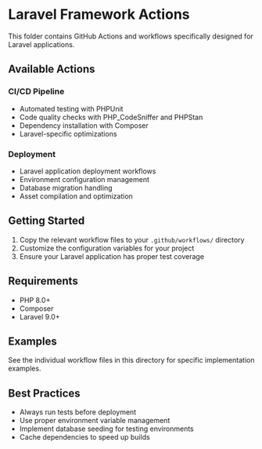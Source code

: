 # Laravel Framework Actions

This folder contains GitHub Actions and workflows specifically designed for Laravel applications.

## Available Actions

### CI/CD Pipeline
- Automated testing with PHPUnit
- Code quality checks with PHP_CodeSniffer and PHPStan
- Dependency installation with Composer
- Laravel-specific optimizations

### Deployment
- Laravel application deployment workflows
- Environment configuration management
- Database migration handling
- Asset compilation and optimization

## Getting Started

1. Copy the relevant workflow files to your `.github/workflows/` directory
2. Customize the configuration variables for your project
3. Ensure your Laravel application has proper test coverage

## Requirements

- PHP 8.0+
- Composer
- Laravel 9.0+

## Examples

See the individual workflow files in this directory for specific implementation examples.

## Best Practices

- Always run tests before deployment
- Use proper environment variable management
- Implement database seeding for testing environments
- Cache dependencies to speed up builds